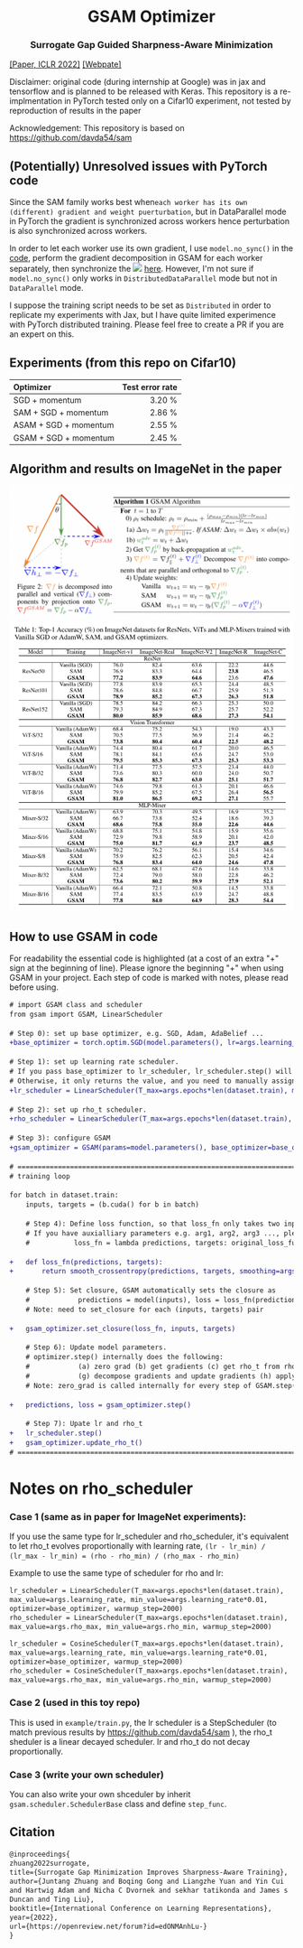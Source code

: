 <h1 align="center"><b>GSAM Optimizer</b></h1>
<h3 align="center"><b>Surrogate Gap Guided Sharpness-Aware Minimization </b></h3>
<a href="https://openreview.net/pdf?id=edONMAnhLu-" a> [Paper, ICLR 2022]</a>   <a href="https://sites.google.com/view/gsam-iclr22/home" a> [Webpate] </a>

Disclaimer: original code (during internship at Google) was in jax and tensorflow and is planned to be released with Keras. This repository is a re-implmentation in PyTorch tested only on a Cifar10 experiment, not tested by reproduction of results in the paper

Acknowledgement: This repository is based on https://github.com/davda54/sam 

## (Potentially) Unresolved issues with PyTorch code
Since the SAM family works best when```each worker has its own (different) gradient and weight puerturbation```, but in DataParallel mode in PyTorch the gradient is synchronized across workers hence perturbation is also synchronized across workers.

In order to let each worker use its own gradient, I use ```model.no_sync()``` in the [code](https://github.com/juntang-zhuang/GSAM/blob/7970892956b9159fe5eb1f304f9f956d5b6a8d5f/gsam/gsam.py#L129), perform the gradient decomposition in GSAM for each worker separately, then synchronize the <img src="https://latex.codecogs.com/svg.latex?&space;\nabla{f}^{GSAM}" />
 [here](https://github.com/juntang-zhuang/GSAM/blob/7970892956b9159fe5eb1f304f9f956d5b6a8d5f/gsam/gsam.py#L87). However, I'm not sure if ```model.no_sync()``` only works in ```DistributedDataParallel``` mode but not in ```DataParallel``` mode. 

I suppose the training script needs to be set as ```Distributed``` in order to replicate my experiments with Jax, but I have quite limited experimence with PyTorch distributed training.
Please feel free to create a PR if you are an expert on this.

## Experiments (from this repo on Cifar10)

| Optimizer             | Test error rate |
| :-------------------- |   -----: |
| SGD + momentum        |   3.20 % |
| SAM + SGD + momentum  |   2.86 % |
| ASAM + SGD + momentum |   2.55 % |
| GSAM + SGD + momentum |   2.45 % | 

## Algorithm and results on ImageNet in the paper
![](img/gsam_algo.png)
![](img/gsam_results.png)
## How to use GSAM in code
For readability the essential code is highlighted (at a cost of an extra "+" sign at the beginning of line). Please ignore the beginning "+" when using GSAM in your project. Each step of code is marked with notes, please read before using.

```diff
# import GSAM class and scheduler
from gsam import GSAM, LinearScheduler

# Step 0): set up base optimizer, e.g. SGD, Adam, AdaBelief ...
+base_optimizer = torch.optim.SGD(model.parameters(), lr=args.learning_rate, momentum=args.momentum, weight_decay=args.weight_decay)

# Step 1): set up learning rate scheduler. 
# If you pass base_optimizer to lr_scheduler, lr_scheduler.step() will update lr for all trainable parameters in base_optimizer. 
# Otherwise, it only returns the value, and you need to manually assign lr to parameters in base_optimizer.
+lr_scheduler = LinearScheduler(T_max=args.epochs*len(dataset.train), max_value=args.learning_rate, min_value=args.learning_rate*0.01, optimizer=base_optimizer)

# Step 2): set up rho_t scheduler. 
+rho_scheduler = LinearScheduler(T_max=args.epochs*len(dataset.train), max_value=args.rho_max, min_value=args.rho_min)

# Step 3): configure GSAM
+gsam_optimizer = GSAM(params=model.parameters(), base_optimizer=base_optimizer, model=model, gsam_alpha=args.alpha, rho_scheduler=rho_scheduler, adaptive=args.adaptive)

# ============================================================================================
# training loop

for batch in dataset.train:
    inputs, targets = (b.cuda() for b in batch)
    
    # Step 4): Define loss function, so that loss_fn only takes two inputs (predictions, targets), and outputs a scalar valued loss.
    # If you have auxialliary parameters e.g. arg1, arg2, arg3 ..., please define as:
    #           loss_fn = lambda predictions, targets: original_loss_func(predictions, targets, arg1=arg1, arg2=arg2, arg3=arg3 ...)
    
+   def loss_fn(predictions, targets):
+       return smooth_crossentropy(predictions, targets, smoothing=args.label_smoothing).mean()
    
    # Step 5): Set closure, GSAM automatically sets the closure as
    #            predictions = model(inputs), loss = loss_fn(predictions, targets), loss.backward()
    # Note: need to set_closure for each (inputs, targets) pair
    
+   gsam_optimizer.set_closure(loss_fn, inputs, targets)
    
    # Step 6): Update model parameters. 
    # optimizer.step() internally does the following: 
    #            (a) zero grad (b) get gradients (c) get rho_t from rho_scheduler (d) perturb weights (e) zero grad (f) get gradients at perturbed location
    #            (g) decompose gradients and update gradients (h) apply new gradients with base_optimizer
    # Note: zero_grad is called internally for every step of GSAM.step(), gradient accumulation is currently not supported
    
+   predictions, loss = gsam_optimizer.step()

    # Step 7): Upate lr and rho_t
+   lr_scheduler.step()
+   gsam_optimizer.update_rho_t()
# ============================================================================================
```

# Notes on rho_scheduler

### Case 1 (same as in paper for ImageNet experiments):
If you use the same type for lr_scheduler and rho_scheduler, it's equivalent to let rho_t evolves proportionally with 
learning rate, 
```(lr - lr_min) / (lr_max - lr_min) = (rho - rho_min) / (rho_max - rho_min)```

Example to use the same type of scheduler for rho and lr:
```
lr_scheduler = LinearScheduler(T_max=args.epochs*len(dataset.train), max_value=args.learning_rate, min_value=args.learning_rate*0.01, optimizer=base_optimizer, warmup_step=2000)
rho_scheduler = LinearScheduler(T_max=args.epochs*len(dataset.train), max_value=args.rho_max, min_value=args.rho_min, warmup_step=2000)
```
```
lr_scheduler = CosineScheduler(T_max=args.epochs*len(dataset.train), max_value=args.learning_rate, min_value=args.learning_rate*0.01, optimizer=base_optimizer, warmup_step=2000)
rho_scheduler = CosineScheduler(T_max=args.epochs*len(dataset.train), max_value=args.rho_max, min_value=args.rho_min, warmup_step=2000)
```

### Case 2 (used in this toy repo) 
This is used in ```example/train.py```, the lr scheduler is a StepScheduler (to match previous results by https://github.com/davda54/sam ),
the rho_t sheduler is a linear decayed scheduler. lr and rho_t do not decay proportionally.

### Case 3 (write your own scheduler)
You can also write your own shceduler by inherit ```gsam.scheduler.SchedulerBase``` class and define ```step_func```.

## Citation
```
@inproceedings{
zhuang2022surrogate,
title={Surrogate Gap Minimization Improves Sharpness-Aware Training},
author={Juntang Zhuang and Boqing Gong and Liangzhe Yuan and Yin Cui and Hartwig Adam and Nicha C Dvornek and sekhar tatikonda and James s Duncan and Ting Liu},
booktitle={International Conference on Learning Representations},
year={2022},
url={https://openreview.net/forum?id=edONMAnhLu-}
}
```
